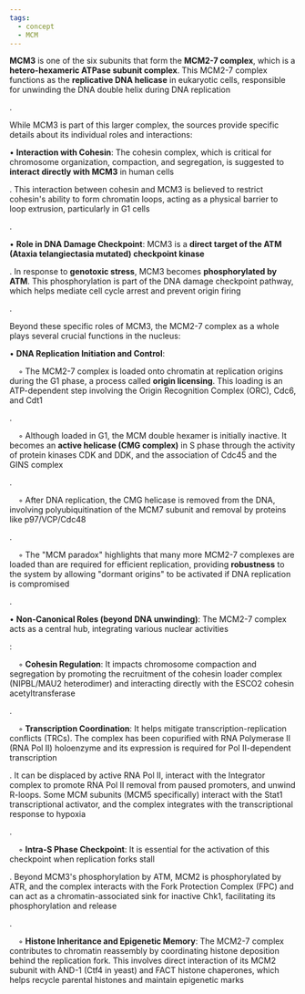 ```yaml
---
tags:
  - concept
  - MCM
---
```

**MCM3** is one of the six subunits that form the **MCM2-7 complex**, which is a **hetero-hexameric ATPase subunit complex**. This MCM2-7 complex functions as the **replicative DNA helicase** in eukaryotic cells, responsible for unwinding the DNA double helix during DNA replication

.

While MCM3 is part of this larger complex, the sources provide specific details about its individual roles and interactions:

• **Interaction with Cohesin**: The cohesin complex, which is critical for chromosome organization, compaction, and segregation, is suggested to **interact directly with MCM3** in human cells

. This interaction between cohesin and MCM3 is believed to restrict cohesin's ability to form chromatin loops, acting as a physical barrier to loop extrusion, particularly in G1 cells

.

• **Role in DNA Damage Checkpoint**: MCM3 is a **direct target of the ATM (Ataxia telangiectasia mutated) checkpoint kinase**

. In response to **genotoxic stress**, MCM3 becomes **phosphorylated by ATM**. This phosphorylation is part of the DNA damage checkpoint pathway, which helps mediate cell cycle arrest and prevent origin firing

.

Beyond these specific roles of MCM3, the MCM2-7 complex as a whole plays several crucial functions in the nucleus:

• **DNA Replication Initiation and Control**:

    ◦ The MCM2-7 complex is loaded onto chromatin at replication origins during the G1 phase, a process called **origin licensing**. This loading is an ATP-dependent step involving the Origin Recognition Complex (ORC), Cdc6, and Cdt1

.

    ◦ Although loaded in G1, the MCM double hexamer is initially inactive. It becomes an **active helicase (CMG complex)** in S phase through the activity of protein kinases CDK and DDK, and the association of Cdc45 and the GINS complex

.

    ◦ After DNA replication, the CMG helicase is removed from the DNA, involving polyubiquitination of the MCM7 subunit and removal by proteins like p97/VCP/Cdc48

.

    ◦ The "MCM paradox" highlights that many more MCM2-7 complexes are loaded than are required for efficient replication, providing **robustness** to the system by allowing "dormant origins" to be activated if DNA replication is compromised

.

• **Non-Canonical Roles (beyond DNA unwinding)**: The MCM2-7 complex acts as a central hub, integrating various nuclear activities

:

    ◦ **Cohesin Regulation**: It impacts chromosome compaction and segregation by promoting the recruitment of the cohesin loader complex (NIPBL/MAU2 heterodimer) and interacting directly with the ESCO2 cohesin acetyltransferase

.

    ◦ **Transcription Coordination**: It helps mitigate transcription-replication conflicts (TRCs). The complex has been copurified with RNA Polymerase II (RNA Pol II) holoenzyme and its expression is required for Pol II-dependent transcription

. It can be displaced by active RNA Pol II, interact with the Integrator complex to promote RNA Pol II removal from paused promoters, and unwind R-loops. Some MCM subunits (MCM5 specifically) interact with the Stat1 transcriptional activator, and the complex integrates with the transcriptional response to hypoxia

.

    ◦ **Intra-S Phase Checkpoint**: It is essential for the activation of this checkpoint when replication forks stall

. Beyond MCM3's phosphorylation by ATM, MCM2 is phosphorylated by ATR, and the complex interacts with the Fork Protection Complex (FPC) and can act as a chromatin-associated sink for inactive Chk1, facilitating its phosphorylation and release

.

    ◦ **Histone Inheritance and Epigenetic Memory**: The MCM2-7 complex contributes to chromatin reassembly by coordinating histone deposition behind the replication fork. This involves direct interaction of its MCM2 subunit with AND-1 (Ctf4 in yeast) and FACT histone chaperones, which helps recycle parental histones and maintain epigenetic marks